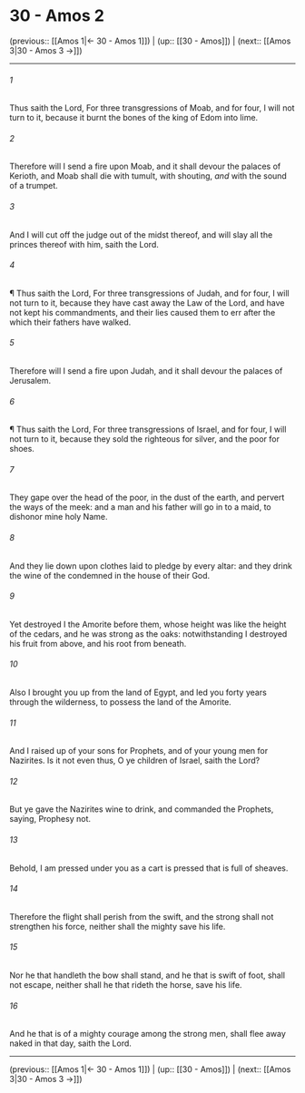 # 30 - Amos 2

(previous:: [[Amos 1|← 30 - Amos 1]]) | (up:: [[30 - Amos]]) | (next:: [[Amos 3|30 - Amos 3 →]])

***


###### 1 
Thus saith the Lord, For three transgressions of Moab, and for four, I will not turn to it, because it burnt the bones of the king of Edom into lime. 

###### 2 
Therefore will I send a fire upon Moab, and it shall devour the palaces of Kerioth, and Moab shall die with tumult, with shouting, _and_ with the sound of a trumpet. 

###### 3 
And I will cut off the judge out of the midst thereof, and will slay all the princes thereof with him, saith the Lord. 

###### 4 
¶ Thus saith the Lord, For three transgressions of Judah, and for four, I will not turn to it, because they have cast away the Law of the Lord, and have not kept his commandments, and their lies caused them to err after the which their fathers have walked. 

###### 5 
Therefore will I send a fire upon Judah, and it shall devour the palaces of Jerusalem. 

###### 6 
¶ Thus saith the Lord, For three transgressions of Israel, and for four, I will not turn to it, because they sold the righteous for silver, and the poor for shoes. 

###### 7 
They gape over the head of the poor, in the dust of the earth, and pervert the ways of the meek: and a man and his father will go in to a maid, to dishonor mine holy Name. 

###### 8 
And they lie down upon clothes laid to pledge by every altar: and they drink the wine of the condemned in the house of their God. 

###### 9 
Yet destroyed I the Amorite before them, whose height was like the height of the cedars, and he was strong as the oaks: notwithstanding I destroyed his fruit from above, and his root from beneath. 

###### 10 
Also I brought you up from the land of Egypt, and led you forty years through the wilderness, to possess the land of the Amorite. 

###### 11 
And I raised up of your sons for Prophets, and of your young men for Nazirites. Is it not even thus, O ye children of Israel, saith the Lord? 

###### 12 
But ye gave the Nazirites wine to drink, and commanded the Prophets, saying, Prophesy not. 

###### 13 
Behold, I am pressed under you as a cart is pressed that is full of sheaves. 

###### 14 
Therefore the flight shall perish from the swift, and the strong shall not strengthen his force, neither shall the mighty save his life. 

###### 15 
Nor he that handleth the bow shall stand, and he that is swift of foot, shall not escape, neither shall he that rideth the horse, save his life. 

###### 16 
And he that is of a mighty courage among the strong men, shall flee away naked in that day, saith the Lord.

***

(previous:: [[Amos 1|← 30 - Amos 1]]) | (up:: [[30 - Amos]]) | (next:: [[Amos 3|30 - Amos 3 →]])
